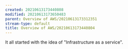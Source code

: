 ```yaml
---
created: 20210613173440808
modified: 20210613173650483
parent: Overview of AWS/20210613173312351
stream-type: default
title: Overview of AWS/20210613173440804
---
```

It all started with the idea of "Infrastructure as a service".
